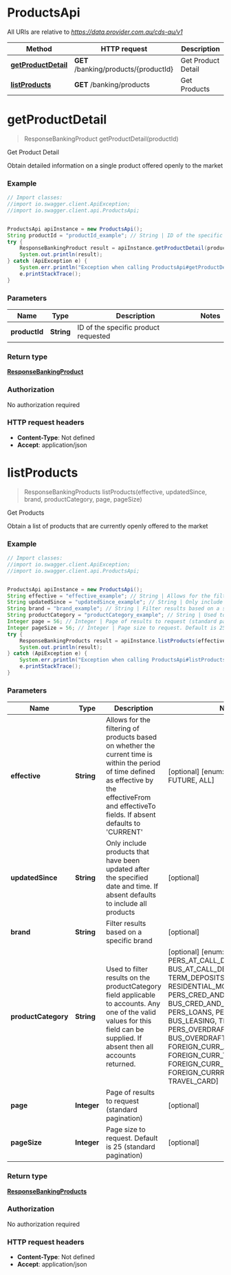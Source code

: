 # ProductsApi

All URIs are relative to *https://data.provider.com.au/cds-au/v1*

Method | HTTP request | Description
------------- | ------------- | -------------
[**getProductDetail**](ProductsApi.md#getProductDetail) | **GET** /banking/products/{productId} | Get Product Detail
[**listProducts**](ProductsApi.md#listProducts) | **GET** /banking/products | Get Products

<a name="getProductDetail"></a>
# **getProductDetail**
> ResponseBankingProduct getProductDetail(productId)

Get Product Detail

Obtain detailed information on a single product offered openly to the market

### Example
```java
// Import classes:
//import io.swagger.client.ApiException;
//import io.swagger.client.api.ProductsApi;


ProductsApi apiInstance = new ProductsApi();
String productId = "productId_example"; // String | ID of the specific product requested
try {
    ResponseBankingProduct result = apiInstance.getProductDetail(productId);
    System.out.println(result);
} catch (ApiException e) {
    System.err.println("Exception when calling ProductsApi#getProductDetail");
    e.printStackTrace();
}
```

### Parameters

Name | Type | Description  | Notes
------------- | ------------- | ------------- | -------------
 **productId** | **String**| ID of the specific product requested |

### Return type

[**ResponseBankingProduct**](ResponseBankingProduct.md)

### Authorization

No authorization required

### HTTP request headers

 - **Content-Type**: Not defined
 - **Accept**: application/json

<a name="listProducts"></a>
# **listProducts**
> ResponseBankingProducts listProducts(effective, updatedSince, brand, productCategory, page, pageSize)

Get Products

Obtain a list of products that are currently openly offered to the market

### Example
```java
// Import classes:
//import io.swagger.client.ApiException;
//import io.swagger.client.api.ProductsApi;


ProductsApi apiInstance = new ProductsApi();
String effective = "effective_example"; // String | Allows for the filtering of products based on whether the current time is within the period of time defined as effective by the effectiveFrom and effectiveTo fields.  If absent defaults to 'CURRENT'
String updatedSince = "updatedSince_example"; // String | Only include products that have been updated after the specified date and time. If absent defaults to include all products
String brand = "brand_example"; // String | Filter results based on a specific brand
String productCategory = "productCategory_example"; // String | Used to filter results on the productCategory field applicable to accounts. Any one of the valid values for this field can be supplied. If absent then all accounts returned.
Integer page = 56; // Integer | Page of results to request (standard pagination)
Integer pageSize = 56; // Integer | Page size to request. Default is 25 (standard pagination)
try {
    ResponseBankingProducts result = apiInstance.listProducts(effective, updatedSince, brand, productCategory, page, pageSize);
    System.out.println(result);
} catch (ApiException e) {
    System.err.println("Exception when calling ProductsApi#listProducts");
    e.printStackTrace();
}
```

### Parameters

Name | Type | Description  | Notes
------------- | ------------- | ------------- | -------------
 **effective** | **String**| Allows for the filtering of products based on whether the current time is within the period of time defined as effective by the effectiveFrom and effectiveTo fields.  If absent defaults to &#x27;CURRENT&#x27; | [optional] [enum: CURRENT, FUTURE, ALL]
 **updatedSince** | **String**| Only include products that have been updated after the specified date and time. If absent defaults to include all products | [optional]
 **brand** | **String**| Filter results based on a specific brand | [optional]
 **productCategory** | **String**| Used to filter results on the productCategory field applicable to accounts. Any one of the valid values for this field can be supplied. If absent then all accounts returned. | [optional] [enum: PERS_AT_CALL_DEPOSITS, BUS_AT_CALL_DEPOSITS, TERM_DEPOSITS, RESIDENTIAL_MORTGAGES, PERS_CRED_AND_CHRG_CARDS, BUS_CRED_AND_CHRG_CARDS, PERS_LOANS, PERS_LEASING, BUS_LEASING, TRADE_FINANCE, PERS_OVERDRAFT, BUS_OVERDRAFT, BUS_LOANS, FOREIGN_CURR_AT_CALL_DEPOSITS, FOREIGN_CURR_TERM_DEPOSITS, FOREIGN_CURR_LOAN, FOREIGN_CURRRENCT_OVERDRAFT, TRAVEL_CARD]
 **page** | **Integer**| Page of results to request (standard pagination) | [optional]
 **pageSize** | **Integer**| Page size to request. Default is 25 (standard pagination) | [optional]

### Return type

[**ResponseBankingProducts**](ResponseBankingProducts.md)

### Authorization

No authorization required

### HTTP request headers

 - **Content-Type**: Not defined
 - **Accept**: application/json

